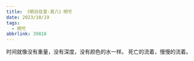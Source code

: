 ```yaml
---
title: 《明日往昔·其八》明兮
date: 2023/10/19
tags:
  - 明兮
abbrlink: 39818
---
```

时间就像没有重量，没有深度，没有颜色的水一样。
死亡的流着，慢慢的流着。
